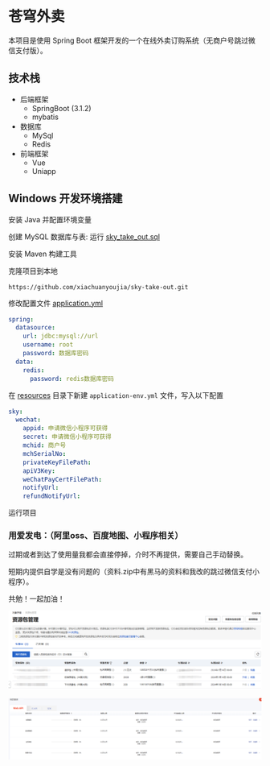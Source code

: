 # 苍穹外卖

本项目是使用 Spring Boot 框架开发的一个在线外卖订购系统（无商户号跳过微信支付版）。

## 技术栈

- 后端框架
  - SpringBoot (3.1.2)
  - mybatis
- 数据库
  - MySql
  - Redis
- 前端框架
  - Vue
  - Uniapp

## Windows 开发环境搭建

安装 Java 并配置环境变量

创建 MySQL 数据库与表: 运行 [sky_take_out.sql](./资料/sky_take_out.sql)

安装 Maven 构建工具

克隆项目到本地	

```
https://github.com/xiachuanyoujia/sky-take-out.git
```



修改配置文件 [application.yml](./sky-server/src/main/resources/application.yml)

   ```yml
   spring:
     datasource:
       url: jdbc:mysql://url
       username: root
       password: 数据库密码
     data:
       redis:
         password: redis数据库密码
   ```

在 [resources](./sky-server/src/main/resources/) 目录下新建 `application-env.yml` 文件，写入以下配置

```yml
sky:
  wechat:
    appid: 申请微信小程序可获得
    secret: 申请微信小程序可获得
    mchid: 商户号
    mchSerialNo:
    privateKeyFilePath:
    apiV3Key:
    weChatPayCertFilePath:
    notifyUrl:
    refundNotifyUrl:
```

运行项目



### 用爱发电：（阿里oss、百度地图、小程序相关）

过期或者到达了使用量我都会直接停掉，介时不再提供，需要自己手动替换。

短期内提供自学是没有问题的（资料.zip中有黑马的资料和我改的跳过微信支付小程序）。

共勉！一起加油！

![](images/QQ截图20231030112027.png)

![](images/QQ截图20231030112656.png)